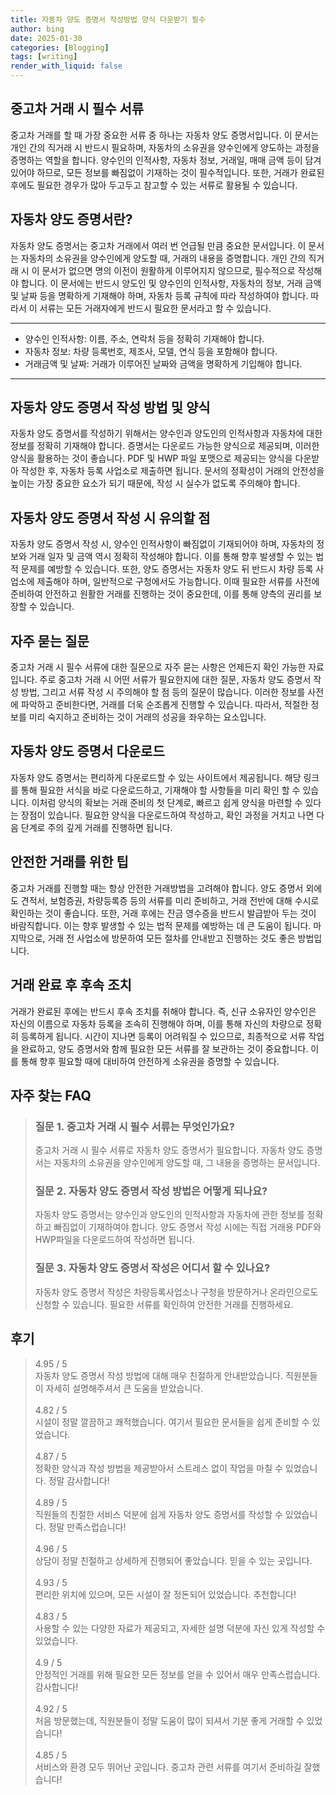 ```yaml
---
title: 자동차 양도 증명서 작성방법 양식 다운받기 필수
author: bing
date: 2025-01-30
categories: [Blogging]
tags: [writing]
render_with_liquid: false
---
```



<h2 id='중고차_거래_필수_서류'>중고차 거래 시 필수 서류</h2>

<p>중고차 거래를 할 때 가장 중요한 서류 중 하나는 자동차 양도 증명서입니다. 이 문서는 개인 간의 직거래 시 반드시 필요하며, 자동차의 소유권을 양수인에게 양도하는 과정을 증명하는 역할을 합니다. 양수인의 인적사항, 자동차 정보, 거래일, 매매 금액 등이 담겨 있어야 하므로, 모든 정보를 빠짐없이 기재하는 것이 필수적입니다. 또한, 거래가 완료된 후에도 필요한 경우가 많아 두고두고 참고할 수 있는 서류로 활용될 수 있습니다.</p>

<h2 id='자동차_양도_증명서의_중요성'>자동차 양도 증명서란?</h2>

<p>자동차 양도 증명서는 중고차 거래에서 여러 번 언급될 만큼 중요한 문서입니다. 이 문서는 자동차의 소유권을 양수인에게 양도할 때, 거래의 내용을 증명합니다. 개인 간의 직거래 시 이 문서가 없으면 명의 이전이 원활하게 이루어지지 않으므로, 필수적으로 작성해야 합니다. 이 문서에는 반드시 양도인 및 양수인의 인적사항, 자동차의 정보, 거래 금액 및 날짜 등을 명확하게 기재해야 하며, 자동차 등록 규칙에 따라 작성하여야 합니다. 따라서 이 서류는 모든 거래자에게 반드시 필요한 문서라고 할 수 있습니다.</p>

<hr />

<ul>
    <li>양수인 인적사항: 이름, 주소, 연락처 등을 정확히 기재해야 합니다.</li>
    <li>자동차 정보: 차량 등록번호, 제조사, 모델, 연식 등을 포함해야 합니다.</li>
    <li>거래금액 및 날짜: 거래가 이루어진 날짜와 금액을 명확하게 기입해야 합니다.</li>
</ul>

<hr />

<h2 id='자동차_양도_증명서_작성_방법'>자동차 양도 증명서 작성 방법 및 양식</h2>

<p>자동차 양도 증명서를 작성하기 위해서는 양수인과 양도인의 인적사항과 자동차에 대한 정보를 정확히 기재해야 합니다. 증명서는 다운로드 가능한 양식으로 제공되며, 이러한 양식을 활용하는 것이 좋습니다. PDF 및 HWP 파일 포맷으로 제공되는 양식을 다운받아 작성한 후, 자동차 등록 사업소로 제출하면 됩니다. 문서의 정확성이 거래의 안전성을 높이는 가장 중요한 요소가 되기 때문에, 작성 시 실수가 없도록 주의해야 합니다.</p>

<h2 id='차량등록사업소_방문_및_온라인_신청'>자동차 양도 증명서 작성 시 유의할 점</h2>

<p>자동차 양도 증명서 작성 시, 양수인 인적사항이 빠짐없이 기재되어야 하며, 자동차의 정보와 거래 일자 및 금액 역시 정확히 작성해야 합니다. 이를 통해 향후 발생할 수 있는 법적 문제를 예방할 수 있습니다. 또한, 양도 증명서는 자동차 양도 뒤 반드시 차량 등록 사업소에 제출해야 하며, 일반적으로 구청에서도 가능합니다. 이때 필요한 서류를 사전에 준비하여 안전하고 원활한 거래를 진행하는 것이 중요한데, 이를 통해 양측의 권리를 보장할 수 있습니다.</p>

<h2 id='자주_묻는_질문'>자주 묻는 질문</h2>

<p>중고차 거래 시 필수 서류에 대한 질문으로 자주 묻는 사항은 언제든지 확인 가능한 자료입니다. 주로 중고차 거래 시 어떤 서류가 필요한지에 대한 질문, 자동차 양도 증명서 작성 방법, 그리고 서류 작성 시 주의해야 할 점 등의 질문이 많습니다. 이러한 정보를 사전에 파악하고 준비한다면, 거래를 더욱 순조롭게 진행할 수 있습니다. 따라서, 적절한 정보를 미리 숙지하고 준비하는 것이 거래의 성공을 좌우하는 요소입니다.</p>

<h2 id='자동차_양도_증명서_다운로드_링크'>자동차 양도 증명서 다운로드</h2>

<p>자동차 양도 증명서는 편리하게 다운로드할 수 있는 사이트에서 제공됩니다. 해당 링크를 통해 필요한 서식을 바로 다운로드하고, 기재해야 할 사항들을 미리 확인 할 수 있습니다. 이처럼 양식의 확보는 거래 준비의 첫 단계로, 빠르고 쉽게 양식을 마련할 수 있다는 장점이 있습니다. 필요한 양식을 다운로드하여 작성하고, 확인 과정을 거치고 나면 다음 단계로 주의 깊게 거래를 진행하면 됩니다.</p>

<h2 id='안전한_거래를_위한_팁'>안전한 거래를 위한 팁</h2>

<p>중고차 거래를 진행할 때는 항상 안전한 거래방법을 고려해야 합니다. 양도 증명서 외에도 견적서, 보험증권, 차량등록증 등의 서류를 미리 준비하고, 거래 전반에 대해 수시로 확인하는 것이 좋습니다. 또한, 거래 후에는 잔금 영수증을 반드시 발급받아 두는 것이 바람직합니다. 이는 향후 발생할 수 있는 법적 문제를 예방하는 데 큰 도움이 됩니다. 마지막으로, 거래 전 사업소에 방문하여 모든 절차를 안내받고 진행하는 것도 좋은 방법입니다.</p>

<h2 id='거래_완료후_후속조치'>거래 완료 후 후속 조치</h2>

<p>거래가 완료된 후에는 반드시 후속 조치를 취해야 합니다. 즉, 신규 소유자인 양수인은 자신의 이름으로 자동차 등록을 조속히 진행해야 하며, 이를 통해 자신의 차량으로 정확히 등록하게 됩니다. 시간이 지나면 등록이 어려워질 수 있으므로, 최종적으로 서류 작업을 완료하고, 양도 증명서와 함께 필요한 모든 서류를 잘 보관하는 것이 중요합니다. 이를 통해 향후 필요할 때에 대비하여 안전하게 소유권을 증명할 수 있습니다.</p>


<h2 id='자주_찾는_FAQ'>자주 찾는 FAQ</h2>
<div itemscope="" itemtype="https://schema.org/FAQPage"> 
<blockquote> 
<div itemscope="" itemprop="mainEntity" itemtype="https://schema.org/Question"> 
<h3 itemprop="name">질문 1. 중고차 거래 시 필수 서류는 무엇인가요?</h3> 
<div itemscope="" itemprop="acceptedAnswer" itemtype="https://schema.org/Answer"> 
<span itemprop="text"> 
<p>중고차 거래 시 필수 서류로 자동차 양도 증명서가 필요합니다. 자동차 양도 증명서는 자동차의 소유권을 양수인에게 양도할 때, 그 내용을 증명하는 문서입니다.</p> 
</span> 
</div> 
</div> 
<div itemscope="" itemprop="mainEntity" itemtype="https://schema.org/Question"> 
<h3 itemprop="name">질문 2. 자동차 양도 증명서 작성 방법은 어떻게 되나요?</h3> 
<div itemscope="" itemprop="acceptedAnswer" itemtype="https://schema.org/Answer"> 
<span itemprop="text"> 
<p>자동차 양도 증명서는 양수인과 양도인의 인적사항과 자동차에 관한 정보를 정확하고 빠짐없이 기재하여야 합니다. 양도 증명서 작성 시에는 직접 거래용 PDF와 HWP파일을 다운로드하여 작성하면 됩니다.</p> 
</span> 
</div> 
</div> 
<div itemscope="" itemprop="mainEntity" itemtype="https://schema.org/Question"> 
<h3 itemprop="name">질문 3. 자동차 양도 증명서 작성은 어디서 할 수 있나요?</h3> 
<div itemscope="" itemprop="acceptedAnswer" itemtype="https://schema.org/Answer"> 
<span itemprop="text"> 
<p>자동차 양도 증명서 작성은 차량등록사업소나 구청을 방문하거나 온라인으로도 신청할 수 있습니다. 필요한 서류를 확인하여 안전한 거래를 진행하세요.</p> 
</span> 
</div> 
</div> 
</blockquote> 
</div>
<h2 id='후기'>후기</h2>
<div itemscope itemtype="https://schema.org/Product">
  <blockquote>
  <div itemprop="review" itemscope itemtype="https://schema.org/Review">
      <div itemprop="reviewRating" itemscope itemtype="https://schema.org/Rating"> <span itemprop="ratingValue">4.95</span> / <span itemprop="bestRating">5</span> </div>
      <span itemprop="reviewBody">자동차 양도 증명서 작성 방법에 대해 매우 친절하게 안내받았습니다. 직원분들이 자세히 설명해주셔서 큰 도움을 받았습니다.</span>
  </div>
  <br>
  <div itemprop="review" itemscope itemtype="https://schema.org/Review">
      <div itemprop="reviewRating" itemscope itemtype="https://schema.org/Rating"> <span itemprop="ratingValue">4.82</span> / <span itemprop="bestRating">5</span> </div>
      <span itemprop="reviewBody">시설이 정말 깔끔하고 쾌적했습니다. 여기서 필요한 문서들을 쉽게 준비할 수 있었습니다.</span>
  </div>
  <br>
  <div itemprop="review" itemscope itemtype="https://schema.org/Review">
      <div itemprop="reviewRating" itemscope itemtype="https://schema.org/Rating"> <span itemprop="ratingValue">4.87</span> / <span itemprop="bestRating">5</span> </div>
      <span itemprop="reviewBody">정확한 양식과 작성 방법을 제공받아서 스트레스 없이 작업을 마칠 수 있었습니다. 정말 감사합니다!</span>
  </div>
  <br>
  <div itemprop="review" itemscope itemtype="https://schema.org/Review">
      <div itemprop="reviewRating" itemscope itemtype="https://schema.org/Rating"> <span itemprop="ratingValue">4.89</span> / <span itemprop="bestRating">5</span> </div>
      <span itemprop="reviewBody">직원들의 친절한 서비스 덕분에 쉽게 자동차 양도 증명서를 작성할 수 있었습니다. 정말 만족스럽습니다!</span>
  </div>
  <br>
  <div itemprop="review" itemscope itemtype="https://schema.org/Review">
      <div itemprop="reviewRating" itemscope itemtype="https://schema.org/Rating"> <span itemprop="ratingValue">4.96</span> / <span itemprop="bestRating">5</span> </div>
      <span itemprop="reviewBody">상담이 정말 친절하고 상세하게 진행되어 좋았습니다. 믿을 수 있는 곳입니다.</span>
  </div>
  <br>
  <div itemprop="review" itemscope itemtype="https://schema.org/Review">
      <div itemprop="reviewRating" itemscope itemtype="https://schema.org/Rating"> <span itemprop="ratingValue">4.93</span> / <span itemprop="bestRating">5</span> </div>
      <span itemprop="reviewBody">편리한 위치에 있으며, 모든 시설이 잘 정돈되어 있었습니다. 추천합니다!</span>
  </div>
  <br>
  <div itemprop="review" itemscope itemtype="https://schema.org/Review">
      <div itemprop="reviewRating" itemscope itemtype="https://schema.org/Rating"> <span itemprop="ratingValue">4.83</span> / <span itemprop="bestRating">5</span> </div>
      <span itemprop="reviewBody">사용할 수 있는 다양한 자료가 제공되고, 자세한 설명 덕분에 자신 있게 작성할 수 있었습니다.</span>
  </div>
  <br>
  <div itemprop="review" itemscope itemtype="https://schema.org/Review">
      <div itemprop="reviewRating" itemscope itemtype="https://schema.org/Rating"> <span itemprop="ratingValue">4.9</span> / <span itemprop="bestRating">5</span> </div>
      <span itemprop="reviewBody">안정적인 거래를 위해 필요한 모든 정보를 얻을 수 있어서 매우 만족스럽습니다. 감사합니다!</span>
  </div>
  <br>
  <div itemprop="review" itemscope itemtype="https://schema.org/Review">
      <div itemprop="reviewRating" itemscope itemtype="https://schema.org/Rating"> <span itemprop="ratingValue">4.92</span> / <span itemprop="bestRating">5</span> </div>
      <span itemprop="reviewBody">처음 방문했는데, 직원분들이 정말 도움이 많이 되셔서 기분 좋게 거래할 수 있었습니다!</span>
  </div>
  <br>
  <div itemprop="review" itemscope itemtype="https://schema.org/Review">
      <div itemprop="reviewRating" itemscope itemtype="https://schema.org/Rating"> <span itemprop="ratingValue">4.85</span> / <span itemprop="bestRating">5</span> </div>
      <span itemprop="reviewBody">서비스와 환경 모두 뛰어난 곳입니다. 중고차 관련 서류를 여기서 준비하길 잘했습니다!</span>
  </div>
  </blockquote>
</div>
